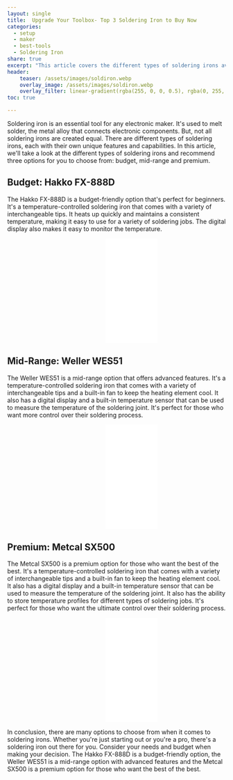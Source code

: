 ```yaml
---
layout: single
title:  Upgrade Your Toolbox- Top 3 Soldering Iron to Buy Now
categories:
  - setup
  - maker
  - best-tools
  - Soldering Iron
share: true
excerpt: "This article covers the different types of soldering irons available for electronic makers. Upgrade your toolbox and elevate your electronic making skills with our expert soldering iron recommendations."
header:
    teaser: /assets/images/soldiron.webp
    overlay_image: /assets/images/soldiron.webp
    overlay_filter: linear-gradient(rgba(255, 0, 0, 0.5), rgba(0, 255, 255, 0.5))
toc: true

---
```


Soldering iron is an essential tool for any electronic maker. It's used to melt solder, the metal alloy that connects electronic components. But, not all soldering irons are created equal. There are different types of soldering irons, each with their own unique features and capabilities. In this article, we'll take a look at the different types of soldering irons and recommend three options for you to choose from: budget, mid-range and premium.

## Budget: Hakko FX-888D

The Hakko FX-888D is a budget-friendly option that's perfect for beginners. It's a temperature-controlled soldering iron that comes with a variety of interchangeable tips. It heats up quickly and maintains a consistent temperature, making it easy to use for a variety of soldering jobs. The digital display also makes it easy to monitor the temperature.
<iframe sandbox="allow-popups allow-scripts allow-modals allow-forms allow-same-origin" style="width:120px;height:240px; margin-left:45%;" marginwidth="0" marginheight="0" scrolling="no" frameborder="0" src="//rcm-eu.amazon-adsystem.com/e/cm?lt1=_blank&bc1=000000&IS2=1&bg1=FFFFFF&fc1=000000&lc1=0000FF&t=electroni06e4-21&language=it_IT&o=29&p=8&l=as4&m=amazon&f=ifr&ref=as_ss_li_til&asins=B00EK7TE2E&linkId=f7634c0e10e83273a95934d9dee93bd6"></iframe>

## Mid-Range: Weller WES51

The Weller WES51 is a mid-range option that offers advanced features. It's a temperature-controlled soldering iron that comes with a variety of interchangeable tips and a built-in fan to keep the heating element cool. It also has a digital display and a built-in temperature sensor that can be used to measure the temperature of the soldering joint. It's perfect for those who want more control over their soldering process.
<iframe sandbox="allow-popups allow-scripts allow-modals allow-forms allow-same-origin" style="width:120px;height:240px;margin-left:45%;" marginwidth="0" marginheight="0" scrolling="no" frameborder="0" src="//rcm-eu.amazon-adsystem.com/e/cm?lt1=_blank&bc1=000000&IS2=1&bg1=FFFFFF&fc1=000000&lc1=0000FF&t=electroni06e4-21&language=it_IT&o=29&p=8&l=as4&m=amazon&f=ifr&ref=as_ss_li_til&asins=B079ZN87FT&linkId=697f7a5474566302001f54f3d5082e67"></iframe>

## Premium: Metcal SX500

The Metcal SX500 is a premium option for those who want the best of the best. It's a temperature-controlled soldering iron that comes with a variety of interchangeable tips and a built-in fan to keep the heating element cool. It also has a digital display and a built-in temperature sensor that can be used to measure the temperature of the soldering joint. It also has the ability to store temperature profiles for different types of soldering jobs. It's perfect for those who want the ultimate control over their soldering process.
<iframe sandbox="allow-popups allow-scripts allow-modals allow-forms allow-same-origin" style="width:120px;height:240px;margin-left:45%;" marginwidth="0" marginheight="0" scrolling="no" frameborder="0" src="//rcm-eu.amazon-adsystem.com/e/cm?lt1=_blank&bc1=000000&IS2=1&bg1=FFFFFF&fc1=000000&lc1=0000FF&t=electroni06e4-21&language=it_IT&o=29&p=8&l=as4&m=amazon&f=ifr&ref=as_ss_li_til&asins=B001RM9G2I&linkId=1665181d2ca40661d4ad2500b5a34a4c"></iframe>


In conclusion, there are many options to choose from when it comes to soldering irons. Whether you're just starting out or you're a pro, there's a soldering iron out there for you. Consider your needs and budget when making your decision. The Hakko FX-888D is a budget-friendly option, the Weller WES51 is a mid-range option with advanced features and the Metcal SX500 is a premium option for those who want the best of the best.